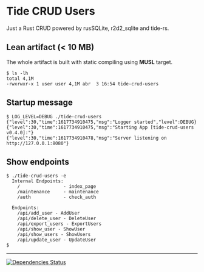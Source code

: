 # Tide CRUD Users

Just a Rust CRUD powered by rusSQLite, r2d2_sqlite and tide-rs.

## Lean artifact (< 10 MB)
The whole artifact is built with static compiling using **MUSL** target.
```
$ ls -lh
total 4,1M
-rwxrwxr-x 1 user user 4,1M abr  3 16:54 tide-crud-users
```

## Startup message
```
$ LOG_LEVEL=DEBUG ./tide-crud-users
{"level":30,"time":1617734910475,"msg":"Logger started","level":DEBUG}
{"level":30,"time":1617734910475,"msg":"Starting App [tide-crud-users v0.4.0]:"}
{"level":30,"time":1617734910478,"msg":"Server listening on http://127.0.0.1:8080"}
```

## Show endpoints
```
$ ./tide-crud-users -e
  Internal Endpoints:
    /                - index_page
    /maintenance     - maintenance
    /auth            - check_auth
  
  Endpoints:
    /api/add_user - AddUser
    /api/delete_user - DeleteUser
    /api/export_users - ExportUsers
    /api/show_user - ShowUser
    /api/show_users - ShowUsers
    /api/update_user - UpdateUser
$
```

---

[![Dependencies Status](https://deps.rs/repo/github/afsec/tide_crud_users_sqlite/status.svg)](https://deps.rs/repo/github/afsec/tide_crud_users_sqlite)
